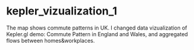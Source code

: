 # kepler_vizualization_1
 The map shows commute patterns in UK. I changed data vizualization of Kepler.gl demo: Commute Pattern in England and Wales, and aggregated flows between homes&workplaces.
